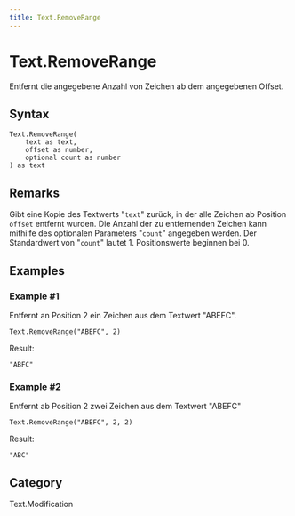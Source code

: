 ```yaml
---
title: Text.RemoveRange
---
```


# Text.RemoveRange


Entfernt die angegebene Anzahl von Zeichen ab dem angegebenen Offset.


## Syntax

```powerquery
Text.RemoveRange(
    text as text,
    offset as number,
    optional count as number
) as text
```


## Remarks

Gibt eine Kopie des Textwerts "<code>text</code>" zurück, in der alle Zeichen ab Position <code>offset</code> entfernt wurden.    Die Anzahl der zu entfernenden Zeichen kann mithilfe des optionalen Parameters "<code>count</code>" angegeben werden. Der Standardwert von "<code>count</code>" lautet 1. Positionswerte beginnen bei 0.


## Examples

### Example #1 
Entfernt an Position 2 ein Zeichen aus dem Textwert &#34;ABEFC&#34;.
```powerquery
Text.RemoveRange("ABEFC", 2)
```

Result: 
```powerquery
"ABFC"
```


### Example #2 
Entfernt ab Position 2 zwei Zeichen aus dem Textwert &#34;ABEFC&#34;
```powerquery
Text.RemoveRange("ABEFC", 2, 2)
```

Result: 
```powerquery
"ABC"
```




## Category
Text.Modification
